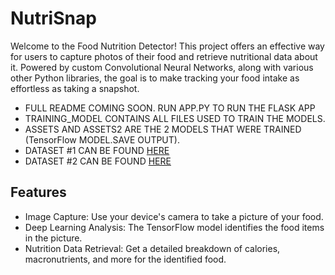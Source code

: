 # **NutriSnap**
Welcome to the Food Nutrition Detector! This project offers an effective way for users to capture photos of their food and retrieve nutritional data about it. Powered by custom Convolutional Neural Networks, along with various other Python libraries, the goal is to make tracking your food intake as effortless as taking a snapshot.

- FULL README COMING SOON. RUN APP.PY TO RUN THE FLASK APP 
- TRAINING_MODEL CONTAINS ALL FILES USED TO TRAIN THE MODELS. 
- ASSETS AND ASSETS2 ARE THE 2 MODELS THAT WERE TRAINED (TensorFlow MODEL.SAVE OUTPUT).
- DATASET #1 CAN BE FOUND [HERE](https://www.kaggle.com/datasets/bjoernjostein/food-classification)
- DATASET #2 CAN BE FOUND [HERE](https://www.kaggle.com/datasets/kmader/food41)


## Features
 
- Image Capture: Use your device's camera to take a picture of your food.
- Deep Learning Analysis: The TensorFlow model identifies the food items in the picture.
- Nutrition Data Retrieval: Get a detailed breakdown of calories, macronutrients, and more for the identified food.

